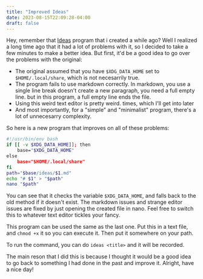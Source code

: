 ```yaml
---
title: "Improved Ideas"
date: 2023-08-15T22:09:28-04:00
draft: false
---
```


Hey, remember that [Ideas](/posts/ideas "Ideas") program that i
created a while ago? Well I realized a long time ago that it had a lot
of problems with it, so I decided to take a few minutes to make a
better idea. But first, it'd be a good idea to go over the problems
with the original:

- The original assumed that you have `$XDG_DATA_HOME` set to
  `$HOME/.local/share`, which is not necesarrily true.
- The program fails to use markdown correctly. In markdown, you use
  a single line break doesn't create a new paragraph, you need a full
  empty line. but in this program, a full empty line ends the file.
- Using this weird text editor is pretty weird.
  times, which I'll get into later
- And most importantly, for a "simple" and "minimalist" program, there's a lot of
  unnecesarry complexity.

So here is a new program that improves on all of these problems:

```bash
#!/usr/bin/env bash
if [[ -v $XDG_DATA_HOME]]; then
	base="$XDG_DATA_HOME"
else
	base="$HOME/.local/share"
fi
path="$base/ideas/$1.md"
echo "# $1" > "$path"
nano "$path"
```
You can see that it checks the variable `$XDG_DATA_HOME`, and falls
back to the old method if it doesn't exist. The markdown issues and
strange editor issues are fixed by just opening the created file in
nano. Feel free to switch this to whatever text editor tickles your fancy.

This program can be used the same as the last one. Put this in a text
file, and `chmod +x` it so you can execute it. Then put it somewhere
on your path.

To run the command, you can do `ideas <title>` and it will be recorded.

The main reson that I did this is because I thought it would be a good
idea to go back to something I had done in the past and improve
it. Alright, have a nice day!
